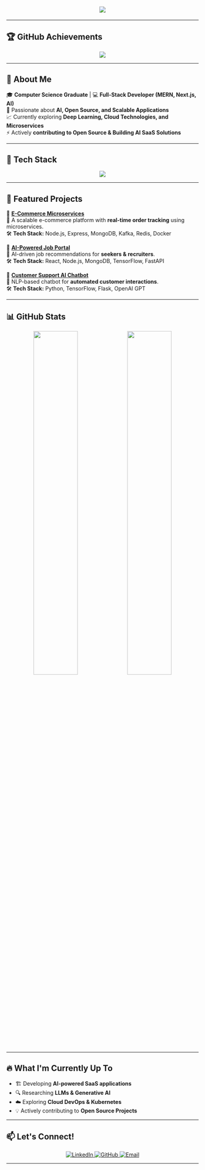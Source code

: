 <h1 align="center">
  <img src="https://readme-typing-svg.herokuapp.com?font=Poppins&duration=3000&pause=1000&color=1E90FF&center=true&vCenter=true&width=550&lines=Hey%2C+I'm+Amaeda+Qureshi!;Full-Stack+Developer+%7C+AI+%26+ML+Enthusiast;Building+Scalable+Web+%26+AI+Solutions;Passionate+About+Tech%7C+Open+Source%7C+Cloud" />
</h1>

---

## 🏆 **GitHub Achievements**
<p align="center">
  <img src="https://github-profile-trophy.vercel.app/?username=AmaedaQ&theme=algolia&no-frame=true&margin-w=10&row=1&column=6" />
</p>

---

## 🌟 **About Me**
🎓 **Computer Science Graduate** | 💻 **Full-Stack Developer (MERN, Next.js, AI)**  
🚀 Passionate about **AI, Open Source, and Scalable Applications**  
📈 Currently exploring **Deep Learning, Cloud Technologies, and Microservices**  
⚡ Actively **contributing to Open Source & Building AI SaaS Solutions**  

---

## 🚀 **Tech Stack**
<p align="center">
  <img src="https://skillicons.dev/icons?i=js,ts,react,nextjs,nodejs,express,mongodb,python,tensorflow,docker,kubernetes,aws,vercel,git,github,linux" />
</p>

---

## 📌 **Featured Projects**
🔹 **[E-Commerce Microservices](https://github.com/AmaedaQ/ecommerce-microservices)**  
📌 A scalable e-commerce platform with **real-time order tracking** using microservices.  
🛠 **Tech Stack:** Node.js, Express, MongoDB, Kafka, Redis, Docker  

🔹 **[AI-Powered Job Portal](https://github.com/AmaedaQ/job-portal)**  
📌 AI-driven job recommendations for **seekers & recruiters**.  
🛠 **Tech Stack:** React, Node.js, MongoDB, TensorFlow, FastAPI  

🔹 **[Customer Support AI Chatbot](https://github.com/AmaedaQ/customer-support-chatbot)**  
📌 NLP-based chatbot for **automated customer interactions**.  
🛠 **Tech Stack:** Python, TensorFlow, Flask, OpenAI GPT  

---

## 📊 **GitHub Stats**
<p align="center">
  <img src="https://github-readme-stats.vercel.app/api?username=AmaedaQ&show_icons=true&theme=tokyonight&count_private=true" width="48%" />
  <img src="https://github-readme-streak-stats.herokuapp.com/?user=AmaedaQ&theme=tokyonight" width="48%" />
</p>  

---

## 🔥 **What I'm Currently Up To**
- 🏗️ Developing **AI-powered SaaS applications**
- 🔍 Researching **LLMs & Generative AI**
- ☁️ Exploring **Cloud DevOps & Kubernetes**
- 💡 Actively contributing to **Open Source Projects**

---
## 📫 **Let's Connect!**

<p align="center">
  <a href="https://www.linkedin.com/in/amaeda-qureshi-305bb928a" target="_blank">
    <img src="https://img.shields.io/badge/LinkedIn-%230077B5.svg?style=flat&logo=linkedin&logoColor=white&labelColor=1E90FF&color=1E90FF" alt="LinkedIn" />
  </a>
  <a href="https://github.com/AmaedaQ" target="_blank">
    <img src="https://img.shields.io/badge/GitHub-%23181717.svg?style=flat&logo=github&logoColor=white&labelColor=333333&color=333333" alt="GitHub" />
  </a>
  <a href="mailto:amaedaqureshi@gmail.com" target="_blank">
    <img src="https://img.shields.io/badge/Email-%23D14836.svg?style=flat&logo=gmail&logoColor=white&labelColor=FF4500&color=FF4500" alt="Email" />
  </a>
</p>



---
